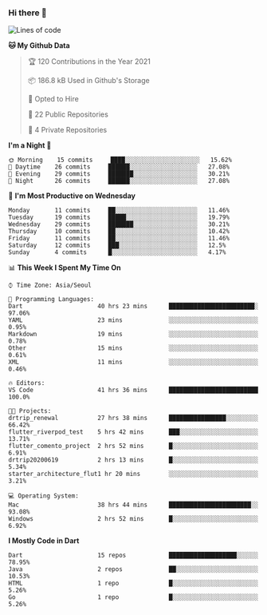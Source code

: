 ### Hi there 👋

<!--
**ska2519/ska2519** is a ✨ _special_ ✨ repository because its `README.md` (this file) appears on your GitHub profile.

Here are some ideas to get you started:

- 🔭 I’m currently working on ...
- 🌱 I’m currently learning ...
- 👯 I’m looking to collaborate on ...
- 🤔 I’m looking for help with ...
- 💬 Ask me about ...
- 📫 How to reach me: ...
- 😄 Pronouns: ...
- ⚡ Fun fact: ...
-->

<!--START_SECTION:waka-->
![Lines of code](https://img.shields.io/badge/From%20Hello%20World%20I%27ve%20Written-426080%20lines%20of%20code-blue)

**🐱 My Github Data** 

> 🏆 120 Contributions in the Year 2021
 > 
> 📦 186.8 kB Used in Github's Storage 
 > 
> 💼 Opted to Hire
 > 
> 📜 22 Public Repositories 
 > 
> 🔑 4 Private Repositories  
 > 
**I'm a Night 🦉** 

```text
🌞 Morning    15 commits     ████░░░░░░░░░░░░░░░░░░░░░   15.62% 
🌆 Daytime    26 commits     ██████░░░░░░░░░░░░░░░░░░░   27.08% 
🌃 Evening    29 commits     ███████░░░░░░░░░░░░░░░░░░   30.21% 
🌙 Night      26 commits     ██████░░░░░░░░░░░░░░░░░░░   27.08%

```
📅 **I'm Most Productive on Wednesday** 

```text
Monday       11 commits     ██░░░░░░░░░░░░░░░░░░░░░░░   11.46% 
Tuesday      19 commits     █████░░░░░░░░░░░░░░░░░░░░   19.79% 
Wednesday    29 commits     ███████░░░░░░░░░░░░░░░░░░   30.21% 
Thursday     10 commits     ██░░░░░░░░░░░░░░░░░░░░░░░   10.42% 
Friday       11 commits     ██░░░░░░░░░░░░░░░░░░░░░░░   11.46% 
Saturday     12 commits     ███░░░░░░░░░░░░░░░░░░░░░░   12.5% 
Sunday       4 commits      █░░░░░░░░░░░░░░░░░░░░░░░░   4.17%

```


📊 **This Week I Spent My Time On** 

```text
⌚︎ Time Zone: Asia/Seoul

💬 Programming Languages: 
Dart                     40 hrs 23 mins      ████████████████████████░   97.06% 
YAML                     23 mins             ░░░░░░░░░░░░░░░░░░░░░░░░░   0.95% 
Markdown                 19 mins             ░░░░░░░░░░░░░░░░░░░░░░░░░   0.78% 
Other                    15 mins             ░░░░░░░░░░░░░░░░░░░░░░░░░   0.61% 
XML                      11 mins             ░░░░░░░░░░░░░░░░░░░░░░░░░   0.46%

🔥 Editors: 
VS Code                  41 hrs 36 mins      █████████████████████████   100.0%

🐱‍💻 Projects: 
drtrip_renewal           27 hrs 38 mins      ████████████████░░░░░░░░░   66.42% 
flutter_riverpod_test    5 hrs 42 mins       ███░░░░░░░░░░░░░░░░░░░░░░   13.71% 
flutter_comento_project  2 hrs 52 mins       █░░░░░░░░░░░░░░░░░░░░░░░░   6.91% 
drtrip20200619           2 hrs 13 mins       █░░░░░░░░░░░░░░░░░░░░░░░░   5.34% 
starter_architecture_flut1 hr 20 mins        ░░░░░░░░░░░░░░░░░░░░░░░░░   3.21%

💻 Operating System: 
Mac                      38 hrs 44 mins      ███████████████████████░░   93.08% 
Windows                  2 hrs 52 mins       █░░░░░░░░░░░░░░░░░░░░░░░░   6.92%

```

**I Mostly Code in Dart** 

```text
Dart                     15 repos            ███████████████████░░░░░░   78.95% 
Java                     2 repos             ██░░░░░░░░░░░░░░░░░░░░░░░   10.53% 
HTML                     1 repo              █░░░░░░░░░░░░░░░░░░░░░░░░   5.26% 
Go                       1 repo              █░░░░░░░░░░░░░░░░░░░░░░░░   5.26%

```



<!--END_SECTION:waka-->


